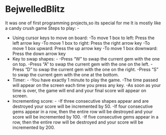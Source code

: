 # BejwelledBlitz
It was one of first programming projects,so its special for me
It is mostly like a candy crush game
Steps to play: -
* Using cursor keys to move on board:
-To move 1 box to  left: Press the left arrow key
-To move 1 box to right: Press the right arrow key
-To move 1 box upward: Press the up arrow key
-To move 1 box downward: Press the down arrow key
* Key to swap shapes: -
-Press “W” to swap the current gem with the one on top.
-Press “A” to swap the current gem with the one on the left.
-Press “D” to swap the current gem with the one on the right.
-Press “S” to swap the current gem with the one at the bottom.
* Timer: -
-You have exactly 1 minute to play the game.
-The time passed will appear on the screen each time you press any key.
-As soon as your time is  over, the game will end and your final score will appear on screen.
* Incrementing score: -
-If three consecutive shapes appear and are destroyed your score will be incremented by 50.
-If four consecutive gems appear in a row, then the entire row will be destroyed and your score will be incremented by 100.
-If five consecutive gems appear in a row, then the entire row will be destroyed and your score will be incremented by 200.
